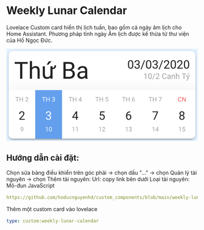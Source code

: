 # Weekly Lunar Calendar

Lovelace Custom card hiển thị lịch tuần, bao gồm cả ngày âm lịch cho Home Assistant. Phương pháp tính ngày Âm lịch được kế thừa từ thư viện của Hồ Ngọc Đức.

![Weekly-Lunar-Calendar](https://github.com/hoducnguyenhd/custom_components/blob/main/weekly-lunar-calendar/preview.png)

## Hướng dẫn cài đặt:

Chọn sửa bảng điều khiển trên góc phải -> chọn dấu "..." -> chọn Quản lý tài nguyên -> chọn Thêm tài nguyên:
Url: copy link bên dưới
Loại tài nguyên: Mô-đun JavaScript 
```yaml
https://github.com/hoducnguyenhd/custom_components/blob/main/weekly-lunar-calendar/weekly-lunar-calendar.js
```
Thêm một custom card vào lovelace 
```yaml
type: custom:weekly-lunar-calendar
```
